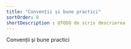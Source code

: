 ```yaml
---
title: "Convenții și bune practici"
sortOrder: 8
shortDescription : @TODO de scris descrierea
---
```


Convenții și bune practici
